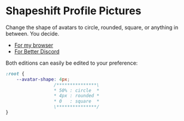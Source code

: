 # Shapeshift Profile Pictures

Change the shape of avatars to circle, rounded, square, or anything in between. You decide.

- [For my browser](browser)
- [For Better Discord](better-discord)

Both editions can easily be edited to your preference:

```CSS
:root {
    --avatar-shape: 4px;
                  /***************\
                  * 50% : circle  *
                  * 4px : rounded *
                  * 0   : square  *
                  \***************/
}
```
